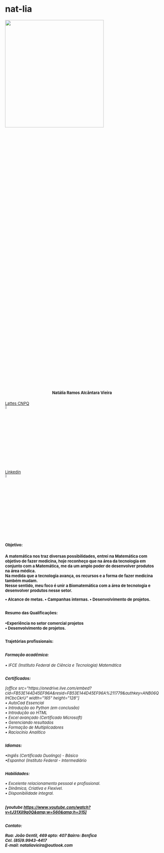# nat-lia
<img src="https://bn1301files.storage.live.com/y4mnkV6fSSnx2acH80ZAYRa6ebXSJaUGgoVbOy3pCjiB4btOeMYsFesL6DDpBWupmWiOX9GXfaOSI4x_34icOy00k2FsanUw7yk2UzRZPlt6eBq-O0GF0_70rea2XXZHQ-qwiCTQNH2QmxwSdUFR8ZFCgMkiDqrECasXc1XO0IxKkmUCtAJBpzPhgB0g-aiDJXc?width=1063&amp;height=343&amp;cropmode=none" height="30%" width="80%">

              
<h1 align="center"> <font size="2">Natália Ramos Alcântara Vieira</font></h1><font size="2">
		
<p> <a href="http://lattes.cnpq.br/7258973510195914">Lattes CNPQ</a><br>
<img src="https://bn1301files.storage.live.com/y4m_mrn9IYPMTr196q4p7H6o4kLm6PcnOz8O_g34adAEFUSFYZQE5ybhWkrGPFlCOAv6js340AfWv2tG8KIe1d0tRyclcHGORozj5I3qDfUYCoe-_iaMW8odb8Mp11iHy1_xvWb8rImKY7BPUbhBH3N0E7dADCqjt03cl-QLK6G_F8bBmLJnq2JfDWWVswECVBo?width=205&amp;height=55&amp;cropmode=none" height="5%" width="10%">
</p><p> <a href="https://www.linkedin.com/in/nat%C3%A1lia-ramos-b9322148/">Linkedin</a><br>
<img src="https://bn1301files.storage.live.com/y4m1xSZe6G0J97XlycHpdong_iCjEAcoMwaZq4qnjMQET8mxxffm5pHwKsrr_r4kYQQlwl8SGqwG_elsCCR6sraSRB_K-SCs5-ifg9-uxTzbxZm_-S6Rpsr2f9VcKFnyYgKet1Jz4jD8isWESTGbG69je6Oba7UJbRHA2-EP3kQnLyx5Up-SzduVj0rM7p4s77y?width=205&amp;height=55&amp;cropmode=none" height="5%" width="10%">
<font size="2">
</font></p><h2><font size="2">Objetivo:</font></h2><font size="2">

<h3> <font size="2"> A matemática nos traz diversas possibilidades, entrei na Matemática com objetivo de fazer medicina, hoje reconheço que na área da tecnologia em conjunto com a Matemática, me da um amplo poder de desenvolver produtos na área médica.<br> Na medida que a tecnologia avança, os recursos e a forma de fazer medicina também mudam.<br> Nesse sentido, meu foco é unir a Biomatemática com a área de tecnologia e desenvolver produtos nesse setor.<br>

• Alcance de metas.
• Campanhas internas.
• Desenvolvimento de projetos.


<h2><font size="2">Resumo das Qualificações:</font></h2><font size="2">
<h4><font size="2">•Experiência no setor comercial projetos <br>
• Desenvolvimento de projetos.

<h2><font size="2">Trajetórias profissionais:</font></h2><font size="2">
<h5><font size="2">
<h2><font size="2">Formação acadêmica:</font></h2><font size="2">
<h6><font size="2">• IFCE (Instituto Federal de Ciência e Tecnologia) Matemática<br>
<h2><font size="2">Certificados:</font></h2><font size="2"><p>[office src="https://onedrive.live.com/embed?cid=FB53E144D45EF96A&amp;resid=FB53E144D45EF96A%211779&amp;authkey=ANB06QlHCbcCkrU" width="165" height="128"]<br>
<font size="2">
• AutoCad Essencial<br> 
• Introdução ao Python (em conclusão)<br>
• Introdução ao HTML<br>
• Excel avançado (Certificado Microsoft)<br> 
• Gerenciando resultados<br>
• Formação de Multiplicadores<br>
• Raciocínio Analítico<br>
</font></p><h2><font size="2"><font size="2">Idiomas:</font></font></h2><font size="2"><font size="2">
<font size="2">
•Inglês (Certificado Duolingo) - Básico<br>
•Espanhol (Instituto Federal - Intermediário<br>
<h2><font size="2">Habilidades:</font></h2><font size="2">
<font size="2">
• Excelente relacionamento pessoal e profissional.<br>
• Dinâmica, Criativa e Flexível.<br>
• Disponibilidade integral.
<br></font></font></font></font></font></font></font></h6><font size="2"><font size="2"><font size="2"><font size="2"><font size="2"><font size="2">

[youtube https://www.youtube.com/watch?v=tJ31Xjl9q0Q&amp;w=560&amp;h=315]<br>
<h2><font size="2">Contato:</font></h2><font size="2">
<font size="2">
Rua: João Gentil, 469 apto: 407 Bairro: Benfica<br>
Cel. (85)9.9943-4417<br>
E-mail: nataliavieira@outlook.com
</font></font></font></font></font></font></font></font></font></font></h5></font></font></h4></font></font></h3></font></font>
